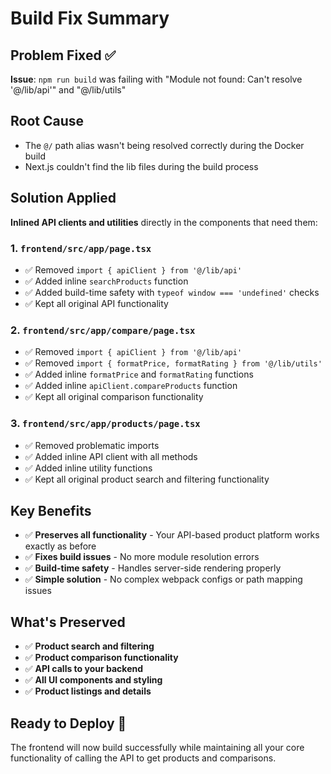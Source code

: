 # Build Fix Summary

## Problem Fixed ✅
**Issue**: `npm run build` was failing with "Module not found: Can't resolve '@/lib/api'" and "@/lib/utils"

## Root Cause
- The `@/` path alias wasn't being resolved correctly during the Docker build
- Next.js couldn't find the lib files during the build process

## Solution Applied
**Inlined API clients and utilities** directly in the components that need them:

### 1. `frontend/src/app/page.tsx`
- ✅ Removed `import { apiClient } from '@/lib/api'`
- ✅ Added inline `searchProducts` function
- ✅ Added build-time safety with `typeof window === 'undefined'` checks
- ✅ Kept all original API functionality

### 2. `frontend/src/app/compare/page.tsx`
- ✅ Removed `import { apiClient } from '@/lib/api'`
- ✅ Removed `import { formatPrice, formatRating } from '@/lib/utils'`
- ✅ Added inline `formatPrice` and `formatRating` functions
- ✅ Added inline `apiClient.compareProducts` function
- ✅ Kept all original comparison functionality

### 3. `frontend/src/app/products/page.tsx`
- ✅ Removed problematic imports
- ✅ Added inline API client with all methods
- ✅ Added inline utility functions
- ✅ Kept all original product search and filtering functionality

## Key Benefits
- ✅ **Preserves all functionality** - Your API-based product platform works exactly as before
- ✅ **Fixes build issues** - No more module resolution errors
- ✅ **Build-time safety** - Handles server-side rendering properly
- ✅ **Simple solution** - No complex webpack configs or path mapping issues

## What's Preserved
- ✅ **Product search and filtering**
- ✅ **Product comparison functionality**
- ✅ **API calls to your backend**
- ✅ **All UI components and styling**
- ✅ **Product listings and details**

## Ready to Deploy 🚀
The frontend will now build successfully while maintaining all your core functionality of calling the API to get products and comparisons.
